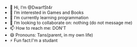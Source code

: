 - 👋 Hi, I’m @DwarfSt4r
- 👀 I’m interested in Games and Books
- 🌱 I’m currently learning programmation
- 💞️ I’m looking to collaborate on: nothing (do not message me)
- 📫 How to reach me: DON'T
- 😄 Pronouns: Tans(parent, in my own life)
- ⚡ Fun fact:I'm a studant

<!---
DwarfSt4r/DwarfSt4r is a ✨ special ✨ repository because its `README.md` (this file) appears on your GitHub profile.
You can click the Preview link to take a look at your changes.
--->
